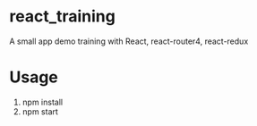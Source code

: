 # react_training
A small app demo training with React, react-router4, react-redux

# Usage
1. npm install
2. npm start
